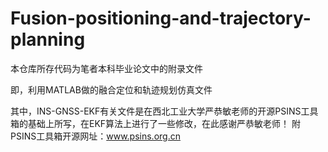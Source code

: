 # Fusion-positioning-and-trajectory-planning
本仓库所存代码为笔者本科毕业论文中的附录文件

即，利用MATLAB做的融合定位和轨迹规划仿真文件

其中，INS-GNSS-EKF有关文件是在西北工业大学严恭敏老师的开源PSINS工具箱的基础上所写，在EKF算法上进行了一些修改，在此感谢严恭敏老师！
附PSINS工具箱开源网址：www.psins.org.cn
